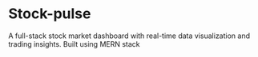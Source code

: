 # Stock-pulse
A full-stack stock market dashboard with real-time data visualization and trading insights. Built using MERN stack
